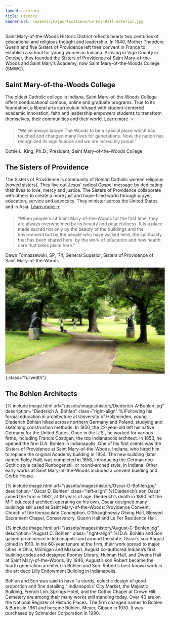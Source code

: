 ```yaml
---
layout: history
title: History
banner-url: /assets/images/locations/Le-Fer-Hall-exterior.jpg
---
```

Saint Mary-of-the-Woods Historic District reflects nearly two centuries of educational and religious thought and leadership. In 1840, Mother Theodore Guerin and five Sisters of Providence left their convent in France to establish a school for young women in Indiana. Arriving in Vigo County in October, they founded the Sisters of Providence of Saint Mary-of-the-Woods and Saint Mary’s Academy, now Saint Mary-of-the-Woods College (SMWC).


Saint Mary-of-the-Woods College
---

The oldest Catholic college in Indiana, Saint Mary-of-the-Woods College offers coeducational campus, online and graduate programs. True to its foundation, a liberal arts curriculum infused with student-centered academic innovation, faith and leadership empowers students to transform themselves, their communities and their world. [Learn more &#129058;](https://www.smwc.edu/about/history/)

> “We’ve always known The Woods to be a special place which has touched and changed many lives for generations. Now, the nation has recognized its significance and we are incredibly proud.”

<div class="attribution">Dottie L. King, Ph.D., President, Saint Mary-of-the-Woods College</div>

The Sisters of Providence
---

The Sisters of Providence is community of Roman Catholic women religious (vowed sisters). They live out Jesus’ radical Gospel message by dedicating their lives to love, mercy and justice. The Sisters of Providence collaborate with others to create a more just and hope-filled world through prayer, education, service and advocacy. They minister across the United States and in Asia. [Learn more &#129058;](https://spsmw.org/about/)

> “When people visit Saint Mary-of-the-Woods for the first time, they are always overwhelmed by its beauty and peacefulness. It is a place made sacred not only by the beauty of the buildings and the environment but by the people who have walked here, the spirituality that has been shared here, by the work of education and now health care that takes place here.”

<div class="attribution">Dawn Tomaszewski, SP, ’74, General Superior, Sisters of Providence of Saint Mary-of-the-Woods</div>

![The Outdoor Way of the Cross](/assets/images/locations/Outdoor-Way-of-the-Cross.jpg){:class="fullwidth"}

The Bohlen Architects
---
{% include image.html url="/assets/images/history/Diederich-A-Bohlen.jpg" description="Diederich A. Bohlen" class="right-align" %}Following his formal education in architecture at University of Holzminden, young Diederich Bohlen hiked across northern Germany and Poland, studying and sketching construction methods. In 1850, the 22-year-old left his native Germany for the United States. Once in the U.S., he worked for various firms, including Francis Costigan, the top Indianapolis architect. In 1853, he opened the firm D.A. Bohlen in Indianapolis. One of his first clients was the Sisters of Providence at Saint Mary-of-the-Woods, Indiana, who hired him to replace the original Academy building in 1854. The new building (later named Foley Hall) was completed in 1858, introducing the German neo-Gothic style called Runbogenstil, or round-arched style, in Indiana. Other early works at Saint Mary-of-the-Woods included a convent building and Corbe House.

{% include image.html url="/assets/images/history/Oscar-D-Bohlen.jpg" description="Oscar D. Bohlen" class="left-align" %}Diederich’s son Oscar joined the firm in 1882, at 19 years of age. Diederich’s death in 1890 left the MIT educated architect operating on his own. Oscar designed many buildings still used at Saint Mary-of-the-Woods: Providence Convent, Church of the Immaculate Conception, O’Shaughnessy Dining Hall, Blessed Sacrament Chapel, Conservatory, Guerin Hall and Le Fer Residence Hall.

{% include image.html url="/assets/images/history/August-C-Bohlen.jpg" description="August C. Bohlen" class="right-align" %}D.A. Bohlen and Son gained prominence in Indianapolis and around the state. Oscar’s son August joined in 1910. In his 60-year tenure at the firm, their work spread to major cities in Ohio, Michigan and Missouri. August co-authored Indiana’s first building codes and designed Rooney Library, Hulman Hall, and Owens Hall at Saint Mary-of-the-Woods. By 1946, August’s son Robert became the fourth generation architect in Bohlen and Son. Robert’s best-known work is the art deco Lilly Endowment Building in Indianapolis.

Bohlen and Son was said to have “a sturdy, eclectic design of good proportion and fine detailing.” Indianapolis’ City Market, the Majestic Building, French Lick Springs Hotel, and the Gothic Chapel at Crown Hill Cemetery are among their many works still standing today. Over 40 are on the National Register of Historic Places. The firm changed names to Bohlen & Burns in 1961 and became Bohlen, Meyer, Gibson in 1970. It was purchased by Schneider Corporation in 1990.
